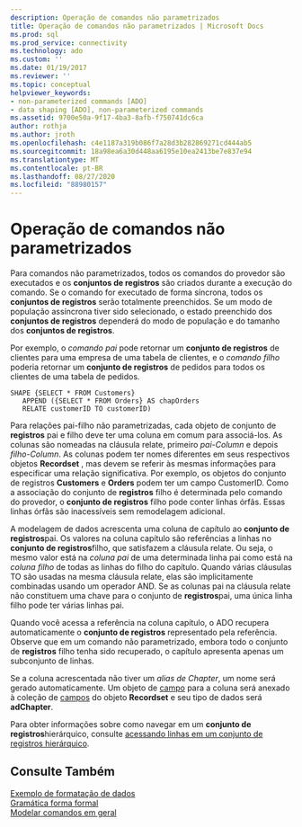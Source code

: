 ```yaml
---
description: Operação de comandos não parametrizados
title: Operação de comandos não parametrizados | Microsoft Docs
ms.prod: sql
ms.prod_service: connectivity
ms.technology: ado
ms.custom: ''
ms.date: 01/19/2017
ms.reviewer: ''
ms.topic: conceptual
helpviewer_keywords:
- non-parameterized commands [ADO]
- data shaping [ADO], non-parameterized commands
ms.assetid: 9700e50a-9f17-4ba3-8afb-f750741dc6ca
author: rothja
ms.author: jroth
ms.openlocfilehash: c4e1187a319b086f7a28d3b282869271cd444ab5
ms.sourcegitcommit: 18a98ea6a30d448aa6195e10ea2413be7e837e94
ms.translationtype: MT
ms.contentlocale: pt-BR
ms.lasthandoff: 08/27/2020
ms.locfileid: "88980157"
---
```

# <a name="operation-of-non-parameterized-commands"></a>Operação de comandos não parametrizados
Para comandos não parametrizados, todos os comandos do provedor são executados e os **conjuntos de registros** são criados durante a execução do comando. Se o comando for executado de forma síncrona, todos os **conjuntos de registros** serão totalmente preenchidos. Se um modo de população assíncrona tiver sido selecionado, o estado preenchido dos **conjuntos de registros** dependerá do modo de população e do tamanho dos **conjuntos de registros**.  
  
 Por exemplo, o *comando pai* pode retornar um **conjunto de registros** de clientes para uma empresa de uma tabela de clientes, e o *comando filho* poderia retornar um **conjunto de registros** de pedidos para todos os clientes de uma tabela de pedidos.  
  
```  
SHAPE {SELECT * FROM Customers}   
   APPEND ({SELECT * FROM Orders} AS chapOrders   
   RELATE customerID TO customerID)  
```  
  
 Para relações pai-filho não parametrizadas, cada objeto de conjunto de **registros** pai e filho deve ter uma coluna em comum para associá-los. As colunas são nomeadas na cláusula relate, primeiro *pai-Column* e depois *filho-Column*. As colunas podem ter nomes diferentes em seus respectivos objetos **Recordset** , mas devem se referir às mesmas informações para especificar uma relação significativa. Por exemplo, os objetos do conjunto de registros **Customers** e **Orders** podem ter um campo CustomerID. Como a associação do conjunto de **registros** filho é determinada pelo comando do provedor, o **conjunto de registros** filho pode conter linhas órfãs. Essas linhas órfãs são inacessíveis sem remodelagem adicional.  
  
 A modelagem de dados acrescenta uma coluna de capítulo ao **conjunto de registros**pai. Os valores na coluna capítulo são referências a linhas no **conjunto de registros**filho, que satisfazem a cláusula relate. Ou seja, o mesmo valor está na *coluna pai* de uma determinada linha pai como está na *coluna filho* de todas as linhas do filho do capítulo. Quando várias cláusulas TO são usadas na mesma cláusula relate, elas são implicitamente combinadas usando um operador AND. Se as colunas pai na cláusula relate não constituem uma chave para o conjunto de **registros**pai, uma única linha filho pode ter várias linhas pai.  
  
 Quando você acessa a referência na coluna capítulo, o ADO recupera automaticamente o **conjunto de registros** representado pela referência. Observe que em um comando não parametrizado, embora todo o conjunto de **registros** filho tenha sido recuperado, o capítulo apresenta apenas um subconjunto de linhas.  
  
 Se a coluna acrescentada não tiver um *alias de Chapter*, um nome será gerado automaticamente. Um objeto de [campo](../../reference/ado-api/field-object.md) para a coluna será anexado à coleção de [campos](../../reference/ado-api/fields-collection-ado.md) do objeto **Recordset** e seu tipo de dados será **adChapter**.  
  
 Para obter informações sobre como navegar em um **conjunto de registros**hierárquico, consulte [acessando linhas em um conjunto de registros hierárquico](./accessing-rows-in-a-hierarchical-recordset.md).  
  
## <a name="see-also"></a>Consulte Também  
 [Exemplo de formatação de dados](./data-shaping-example.md)   
 [Gramática forma formal](./formal-shape-grammar.md)   
 [Modelar comandos em geral](./shape-commands-in-general.md)